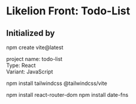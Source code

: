 # Likelion Front: Todo-List

## Initialized by

npm create vite@latest

project name: todo-list  
Type: React  
Variant: JavaScript

npm install tailwindcss @tailwindcss/vite

npm install react-router-dom
npm install date-fns
